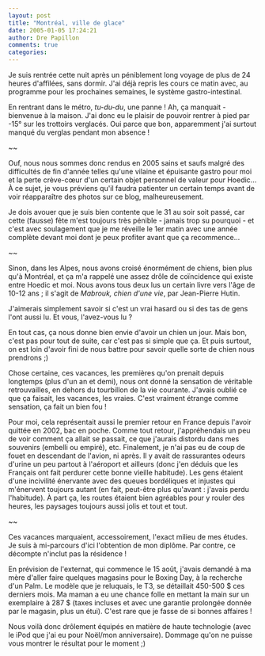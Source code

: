 ```yaml
---
layout: post
title: "Montréal, ville de glace"
date: 2005-01-05 17:24:21
author: Dre Papillon
comments: true
categories: 
---
```



Je suis rentrée cette nuit après un péniblement long voyage de plus de 24 heures d'affilées, sans dormir.  J'ai déjà repris les cours ce matin avec, au programme pour les prochaines semaines, le système gastro-intestinal.

En rentrant dans le métro, *tu-du-du*, une panne !  Ah, ça manquait - bienvenue à la maison.  J'ai donc eu le plaisir de pouvoir rentrer à pied par -15° sur les trottoirs verglacés.  Oui parce que bon, apparemment j'ai surtout manqué du verglas pendant mon absence !

~~

Ouf, nous nous sommes donc rendus en 2005 sains et saufs malgré des difficultés de fin d'année telles qu'une vilaine et épuisante gastro pour moi et la perte crève-cœur d'un certain objet personnel de valeur pour Hoedic...  À ce sujet, je vous préviens qu'il faudra patienter un certain temps avant de voir réapparaître des photos sur ce blog, malheureusement.

Je dois avouer que je suis bien contente que le 31 au soir soit passé, car cette (fausse) fête m'est toujours très pénible - jamais trop su pourquoi - et c'est avec soulagement que je me réveille le 1er matin avec une année complète devant moi dont je peux profiter avant que ça recommence...

~~

Sinon, dans les Alpes, nous avons croisé énormément de chiens, bien plus qu'à Montréal, et ça m'a rappelé une assez drôle de coïncidence qui existe entre Hoedic et moi.  Nous avons tous deux lus un certain livre vers l'âge de 10-12 ans ; il s'agit de *Mabrouk, chien d'une vie*, par Jean-Pierre Hutin.

J'aimerais simplement savoir si c'est un vrai hasard ou si des tas de gens l'ont aussi lu.  Et vous, l'avez-vous lu ?

En tout cas, ça nous donne bien envie d'avoir un chien un jour.  Mais bon, c'est pas pour tout de suite, car c'est pas si simple que ça.  Et puis surtout, on est loin d'avoir fini de nous battre pour savoir quelle sorte de chien nous prendrons ;)

Chose certaine, ces vacances, les premières qu'on prenait depuis longtemps (plus d'un an et demi), nous ont donné la sensation de véritable retrouvailles, en dehors du tourbillon de la vie courante.  J'avais oublié ce que ça faisait, les vacances, les vraies.  C'est vraiment étrange comme sensation, ça fait un bien fou !

Pour moi, cela représentait aussi le premier retour en France depuis l'avoir quittée en 2002, bac en poche.  Comme tout retour, j'appréhendais un peu de voir comment ça allait se passait, ce que j'aurais distordu dans mes souvenirs (embelli ou empiré), etc.  Finalement, je n'ai pas eu de coup de fouet en descendant de l'avion, ni après.  Il y avait de rassurantes odeurs d'urine un peu partout à l'aéroport et ailleurs (donc j'en déduis que les Français ont fait perdurer cette bonne vieille habitude).  Les gens étaient d'une incivilité énervante avec des queues bordéliques et injustes qui m'énervent toujours autant (en fait, peut-être plus qu'avant : j'avais perdu l'habitude).  À part ça, les routes étaient bien agréables pour y rouler des heures, les paysages toujours aussi jolis et tout et tout.

~~

Ces vacances marquaient, accessoirement, l'exact milieu de mes études.  Je suis à mi-parcours d'ici l'obtention de mon diplôme.  Par contre, ce décompte n'inclut pas la résidence !

En prévision de l'externat, qui commence le 15 août, j'avais demandé à ma mère d'aller faire quelques magasins pour le Boxing Day, à la recherche d'un Palm.  Le modèle que je reluquais, le T3, se détaillait 450-500 $ ces derniers mois.  Ma maman a eu une chance folle en mettant la main sur un exemplaire à 287 $ (taxes incluses et avec une garantie prolongée donnée par le magasin, plus un étui).  C'est rare que je fasse de si bonnes affaires !

Nous voilà donc drôlement équipés en matière de haute technologie (avec le iPod que j'ai eu pour Noël/mon anniversaire).  Dommage qu'on ne puisse vous montrer le résultat pour le moment ;)